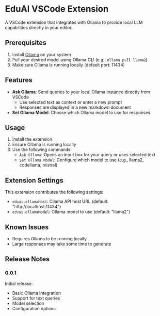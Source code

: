 # EduAI VSCode Extension

A VSCode extension that integrates with Ollama to provide local LLM capabilities directly in your editor.

## Prerequisites

1. Install [Ollama](https://ollama.ai/) on your system
2. Pull your desired model using Ollama CLI (e.g., `ollama pull llama2`)
3. Make sure Ollama is running locally (default port: 11434)

## Features

- **Ask Ollama**: Send queries to your local Ollama instance directly from VSCode
  - Use selected text as context or enter a new prompt
  - Responses are displayed in a new markdown document
- **Set Ollama Model**: Choose which Ollama model to use for responses

## Usage

1. Install the extension
2. Ensure Ollama is running locally
3. Use the following commands:
   - `Ask Ollama`: Opens an input box for your query or uses selected text
   - `Set Ollama Model`: Configure which model to use (e.g., llama2, codellama, mistral)

## Extension Settings

This extension contributes the following settings:

* `eduai.ollamaHost`: Ollama API host URL (default: "http://localhost:11434")
* `eduai.ollamaModel`: Ollama model to use (default: "llama2")

## Known Issues

- Requires Ollama to be running locally
- Large responses may take some time to generate

## Release Notes

### 0.0.1

Initial release:
- Basic Ollama integration
- Support for text queries
- Model selection
- Configuration options
